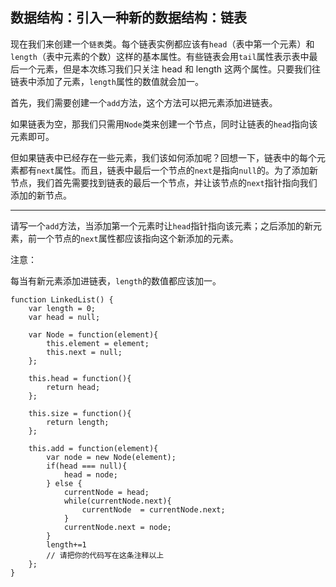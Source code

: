 ## 数据结构：引入一种新的数据结构：链表

现在我们来创建一个`链表`类。每个链表实例都应该有`head`（表中第一个元素）和`length`（表中元素的个数）这样的基本属性。有些链表会用`tail`属性表示表中最后一个元素，但是本次练习我们只关注 head 和 length 这两个属性。只要我们往链表中添加了元素，`length`属性的数值就会加一。

首先，我们需要创建一个`add`方法，这个方法可以把元素添加进链表。

如果链表为空，那我们只需用`Node`类来创建一个节点，同时让链表的`head`指向该元素即可。

但如果链表中已经存在一些元素，我们该如何添加呢？回想一下，链表中的每个元素都有`next`属性。而且，链表中最后一个节点的`next`是指向`null`的。为了添加新节点，我们首先需要找到链表的最后一个节点，并让该节点的`next`指针指向我们添加的新节点。



------



请写一个`add`方法，当添加第一个元素时让`head`指针指向该元素；之后添加的新元素，前一个节点的`next`属性都应该指向这个新添加的元素。

注意：

每当有新元素添加进链表，`length`的数值都应该加一。

```
function LinkedList() {
    var length = 0;
    var head = null;

    var Node = function(element){
        this.element = element;
        this.next = null;
    };

    this.head = function(){
        return head;
    };

    this.size = function(){
        return length;
    };

    this.add = function(element){
        var node = new Node(element);
        if(head === null){
            head = node;
        } else {
            currentNode = head;
            while(currentNode.next){
                currentNode  = currentNode.next;
            }
            currentNode.next = node;
        }
        length+=1
        // 请把你的代码写在这条注释以上
    };
}
```


